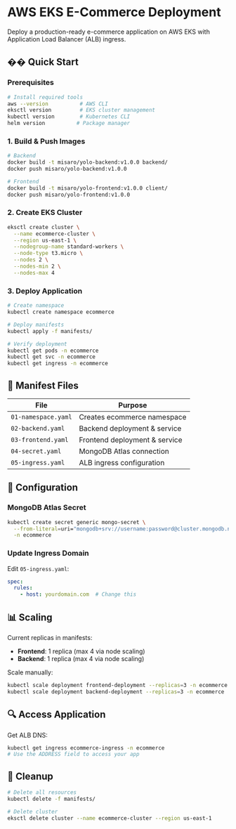 # AWS EKS E-Commerce Deployment

Deploy a production-ready e-commerce application on AWS EKS with Application Load Balancer (ALB) ingress.

## �� Quick Start

### Prerequisites
```bash
# Install required tools
aws --version          # AWS CLI
eksctl version         # EKS cluster management
kubectl version        # Kubernetes CLI
helm version          # Package manager
```

### 1. Build & Push Images
```bash
# Backend
docker build -t misaro/yolo-backend:v1.0.0 backend/
docker push misaro/yolo-backend:v1.0.0

# Frontend  
docker build -t misaro/yolo-frontend:v1.0.0 client/
docker push misaro/yolo-frontend:v1.0.0
```

### 2. Create EKS Cluster
```bash
eksctl create cluster \
  --name ecommerce-cluster \
  --region us-east-1 \
  --nodegroup-name standard-workers \
  --node-type t3.micro \
  --nodes 2 \
  --nodes-min 2 \
  --nodes-max 4
```

### 3. Deploy Application
```bash
# Create namespace
kubectl create namespace ecommerce

# Deploy manifests
kubectl apply -f manifests/

# Verify deployment
kubectl get pods -n ecommerce
kubectl get svc -n ecommerce
kubectl get ingress -n ecommerce
```

## 📁 Manifest Files

| File | Purpose |
|------|---------|
| `01-namespace.yaml` | Creates ecommerce namespace |
| `02-backend.yaml` | Backend deployment & service |
| `03-frontend.yaml` | Frontend deployment & service |
| `04-secret.yaml` | MongoDB Atlas connection |
| `05-ingress.yaml` | ALB ingress configuration |

## 🔧 Configuration

### MongoDB Atlas Secret
```bash
kubectl create secret generic mongo-secret \
  --from-literal=uri="mongodb+srv://username:password@cluster.mongodb.net/dbname" \
  -n ecommerce
```

### Update Ingress Domain
Edit `05-ingress.yaml`:
```yaml
spec:
  rules:
    - host: yourdomain.com  # Change this
```

## 📊 Scaling

Current replicas in manifests:
- **Frontend**: 1 replica (max 4 via node scaling)
- **Backend**: 1 replica (max 4 via node scaling)

Scale manually:
```bash
kubectl scale deployment frontend-deployment --replicas=3 -n ecommerce
kubectl scale deployment backend-deployment --replicas=3 -n ecommerce
```

## 🔍 Access Application

Get ALB DNS:
```bash
kubectl get ingress ecommerce-ingress -n ecommerce
# Use the ADDRESS field to access your app
```

## 🧹 Cleanup

```bash
# Delete all resources
kubectl delete -f manifests/

# Delete cluster
eksctl delete cluster --name ecommerce-cluster --region us-east-1
